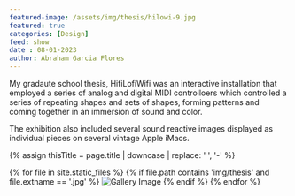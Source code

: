 ```yaml
---
featured-image: /assets/img/thesis/hilowi-9.jpg
featured: true
categories: [Design]
feed: show
date : 08-01-2023
author: Abraham Garcia Flores
---
```


My gradaute school thesis, HifiLofiWifi was an interactive installation that employed a series of analog and digital MIDI controlloers which controlled a series of repeating shapes and sets of shapes, forming patterns and coming together in an immersion of sound and color. 

The exhibition also included several sound reactive images displayed as individual pieces on several vintage Apple iMacs. 

<!--Assign page.title to a var-->
{% assign thisTitle = page.title | downcase | replace: ' ', '-' %}
<div class="gallery">
  {% for file in site.static_files %}
       {% if file.path contains 'img/thesis' and file.extname == '.jpg' %}
            <img src="{{ file.path }}" alt="Gallery Image" />
       {% endif %} 
     {% endfor %}
</div>